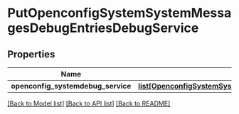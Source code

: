# PutOpenconfigSystemSystemMessagesDebugEntriesDebugService

## Properties
Name | Type | Description | Notes
------------ | ------------- | ------------- | -------------
**openconfig_systemdebug_service** | [**list[OpenconfigSystemSystemOpenconfigsystemsystemMessagesDebugentriesDebugservice]**](OpenconfigSystemSystemOpenconfigsystemsystemMessagesDebugentriesDebugservice.md) |  | [optional] 

[[Back to Model list]](../README.md#documentation-for-models) [[Back to API list]](../README.md#documentation-for-api-endpoints) [[Back to README]](../README.md)


